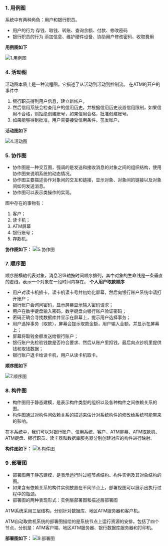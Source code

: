 ### 1. 用例图
系统中有两种角色：用户和银行职员。
+ 用户的行为
存钱、取钱、转账、查询余额、付款、修改密码
+ 银行职员的行为
添加信息、维护硬件设备、协助用户修改密码、收取费用

**用例图如下**

![1.用例图](https://github.com/FiOQA/Software-Engineering/blob/main/ATM-UML/1.%E7%94%A8%E4%BE%8B%E5%9B%BE.png)
### 4. 活动图
活动图本质上是一种流程图，它描述了从活动到活动到控制流。
在ATM的开户的事件中
1. 银行职员得到用户信息，建立新帐户。
2. 然后信用系统会检查用户的信用历史，并根据信用历史设置信用限制，如果信用不合格，则拒绝创建账号，如果信用合格，批准创建账号。
3. 如果能够得到批准，用户需要接受信用条件，签发账户。

**活动图如下**

![4.活动图](https://github.com/FiOQA/Software-Engineering/blob/main/ATM-UML/4.%E6%B4%BB%E5%8A%A8%E5%9B%BE.png)

### 5. 协作图

- 协作图是一种交互图，强调的是发送和接收消息的对象之间的组织结构，使用协作图来说明系统的动态情况。 
- 协作图主要描述协作对象间的交互和链接，显示对象、对象间的链接以及对象间如何发送消息。 
- 协作图可以表示类操作的实现。 

图中存在的事物有：

1. 客户；
2. 读卡机；
3. ATM屏幕
4. 银行账号；
5. 存款机。

**协作图如下：**
![5.协作图](https://github.com/yangweida123/Software-Engineering-1/blob/430e782b6c48971b7131fa38769dda94936357bd/ATM-UML/5.%E5%8D%8F%E4%BD%9C%E5%9B%BE.png)

### 7. 顺序图
顺序图横轴代表对象，消息沿纵轴按时间顺序排列，其中对象的生命线是一条垂直的虚线，表示一个对象在一段时间内存在。
**个人用户取款顺序**
+ 用户对读卡机插卡，读卡机读卡号并初始化屏幕，然后向银行账户系统申请打开账户；
+ 银行账户会询问密码，显示屏幕显示输入密码请求；
+ 用户在数字键盘输入密码，数字键盘向银行账户验证密码；
+ 密码正确会寻找数据库并显示在屏幕上，提示用户选择事务；
+ 用户选择事务（取款），屏幕会提示取款金额，用户输入金额，并显示在屏幕上；
+ 屏幕将取钱金额发送给银行账户；
+ 银行账户先检验钱数是否符合要求、然后从账户里扣钱，最后向点钞机里提供钱和取钱数据；
+ 银行账户退卡给读卡机，用户从读卡机取卡。

**顺序图如下**

![7.顺序图](https://github.com/FiOQA/Software-Engineering/blob/main/ATM-UML/7.%E9%A1%BA%E5%BA%8F%E5%9B%BE.png)

### 8. 构件图

- 构件图用于静态建模，是表示构件类型的组织以及各种构件之间依赖关系的图。
- 构件图通过对构件间依赖关系的描述来估计对系统构件的修改给系统可能带来的影响。

在本系统中，我们可以对银行账户、信用系统、客户、ATM屏幕、ATM取款机、ATM键盘、银行职员、读卡器和数据库服务器分别创建对应的构件进行映射。

**构件图如下：**
![8.构件图](https://github.com/yangweida123/Software-Engineering-1/blob/430e782b6c48971b7131fa38769dda94936357bd/ATM-UML/8.%E6%9E%84%E4%BB%B6%E5%9B%BE.png)

### 9 .部署图

- 部署图用于静态建模，是表示运行时过程节点结构、构件实例及其对象结构的图。
- 如果含有依赖关系的构件实例放置在不同节点上，部署视图可以展示出执行过程中的瓶颈。
- 部署图的两种表现形式：实例层部署图和描述层部署图

ATM系统采用三层结构，分别针对数据库、地区ATM服务器和客户机。

ATM自动取款机系统的部署图描绘的是系统节点上运行资源的安排。包括了四个节点，分别是：ATM客户端、地区ATM服务器、银行数据库服务器和打印机。

**部署图如下：**
![9.部署图](https://github.com/yangweida123/Software-Engineering-1/blob/430e782b6c48971b7131fa38769dda94936357bd/ATM-UML/9.%E9%83%A8%E7%BD%B2%E5%9B%BE.png)
